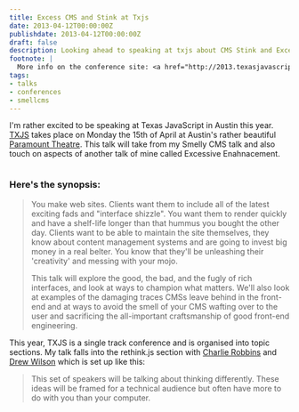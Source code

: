 ```yaml
---
title: Excess CMS and Stink at Txjs
date: 2013-04-12T00:00:00Z
publishdate: 2013-04-12T00:00:00Z
draft: false
description: Looking ahead to speaking at txjs about CMS Stink and Excessive Enhancement
footnote: |
  More info on the conference site: <a href="http://2013.texasjavascript.com/">texasjavascript.com</a> and on <a href="http://lanyrd.com/2013/txjs/">Lanyrd</a>
tags:
- talks
- conferences
- smellcms
---
```


I'm rather excited to be speaking at Texas JavaScript in Austin this year. <a href="http://2013.texasjavascript.com">TXJS</a> takes place on Monday the 15th of April at Austin's rather beautiful <a href="http://www.austintheatre.org/site/PageNavigator/venues/paramount">Paramount Theatre</a>. This talk will take from my Smelly CMS talk and also touch on aspects of another talk of mine called Excessive Enahnacement.

<img src="/images/txjs.jpeg" alt="">

<!--more-->


<h3>Here's the synopsis:</h3>
<blockquote>

<p>
    You make web sites. Clients want them to include all of the latest exciting fads and "interface shizzle". You want them to render quickly and have a shelf-life longer than that hummus you bought the other day. Clients want to be able to maintain the site themselves, they know about content management systems and are going to invest big money in a real belter. You know that they'll be unleashing their 'creativity' and messing with your mojo.
</p>
<p>
    This talk will explore the good, the bad, and the fugly of rich interfaces, and look at ways to champion what matters. We'll also look at examples of the damaging traces CMSs leave behind in the front-end and at ways to avoid the smell of your CMS wafting over to the user and sacrificing the all-important craftsmanship of good front-end engineering.
</p>
</blockquote>

<div>
   <p>This year, TXJS is a single track conference and is organised into topic sections.  My talk falls into the rethink.js section with <a href="https://twitter.com/indexzero">Charlie Robbins</a> and <a href="https://twitter.com/drewwilson">Drew Wilson</a> which is set up like this:</p>
</div>

<blockquote>
    This set of speakers will be talking about thinking differently. These ideas will be framed for a technical audience but often have more to do with you than your computer.
</blockquote>








